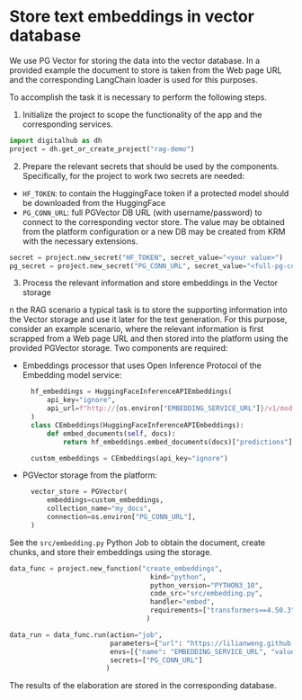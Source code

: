 # Store text embeddings in vector database

We use PG Vector for storing the data into the vector database. In a provided example the document to store is taken from the Web page URL and the corresponding LangChain loader is used for this purposes. 

To accomplish the task it is necessary to perform the following steps.

1. Initialize the project to scope the functionality of the app and the corresponding services.

```python
import digitalhub as dh
project = dh.get_or_create_project("rag-demo")
```

2. Prepare the relevant secrets that should be used by the components. Specifically, for the project to work two secrets are needed:
   
- ``HF_TOKEN``: to contain the HuggingFace token if a protected model should be downloaded from the HuggingFace
- ``PG_CONN_URL``: full PGVector DB URL (with username/password) to connect to the corresponding vector store. The value may be obtained from the platform configuration or a new DB may be created from KRM with the necessary extensions.

```python
secret = project.new_secret("HF_TOKEN", secret_value="<your value>")
pg_secret = project.new_secret("PG_CONN_URL", secret_value="<full-pg-connection-url>")
```

3. Process the relevant information and store embeddings in the Vector storage

n the RAG scenario a typical task is to store the supporting information into the Vector storage and use it later for the text generation. For this purpose, consider an example scenario, where the relevant information is first scrapped from a Web page URL and then stored into the platform using the provided PGVector storage. Two components are required:
- Embeddings processor that uses Open Inference Protocol of the Embedding model service:
  ```python
    hf_embeddings = HuggingFaceInferenceAPIEmbeddings(
        api_key="ignore",
        api_url=f"http://{os.environ["EMBEDDING_SERVICE_URL"]}/v1/models/embmodel:predict"
    )
    class CEmbeddings(HuggingFaceInferenceAPIEmbeddings):
        def embed_documents(self, docs):
            return hf_embeddings.embed_documents(docs)["predictions"]

    custom_embeddings = CEmbeddings(api_key="ignore")
  ```
- PGVector storage from the platform:
  ```python
    vector_store = PGVector(
        embeddings=custom_embeddings,
        collection_name="my_docs",
        connection=os.environ["PG_CONN_URL"],
    )
  ```

See the ``src/embedding.py`` Python Job to obtain the document, create chunks, and store their embeddings using the storage.


```python
data_func = project.new_function("create_embeddings", 
                                   kind="python", 
                                   python_version="PYTHON3_10",
                                   code_src="src/embedding.py",
                                   handler="embed",
                                   requirements=["transformers==4.50.3", "psycopg_binary", "langchain-text-splitters", "langchain-community", "langgraph", "langchain-core", "langchain-huggingface", "langchain_postgres", "langchain[openai]"]
                                  )
```

```python
data_run = data_func.run(action="job", 
                         parameters={"url": "https://lilianweng.github.io/posts/2023-06-23-agent/"},
                         envs=[{"name": "EMBEDDING_SERVICE_URL", "value": embedding_service_url}],
                         secrets=["PG_CONN_URL"]
                        )
```

The results of the elaboration are stored in the corresponding database.

